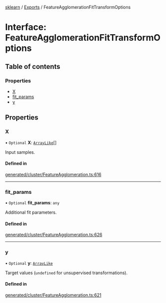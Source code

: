 [sklearn](../readme.md) / [Exports](../modules.md) / FeatureAgglomerationFitTransformOptions

# Interface: FeatureAgglomerationFitTransformOptions

## Table of contents

### Properties

- [X](FeatureAgglomerationFitTransformOptions.md#x)
- [fit\_params](FeatureAgglomerationFitTransformOptions.md#fit_params)
- [y](FeatureAgglomerationFitTransformOptions.md#y)

## Properties

### X

• `Optional` **X**: [`ArrayLike`](../modules.md#arraylike)[]

Input samples.

#### Defined in

[generated/cluster/FeatureAgglomeration.ts:616](https://github.com/transitive-bullshit/scikit-learn-ts/blob/367336a/packages/sklearn/src/generated/cluster/FeatureAgglomeration.ts#L616)

___

### fit\_params

• `Optional` **fit\_params**: `any`

Additional fit parameters.

#### Defined in

[generated/cluster/FeatureAgglomeration.ts:626](https://github.com/transitive-bullshit/scikit-learn-ts/blob/367336a/packages/sklearn/src/generated/cluster/FeatureAgglomeration.ts#L626)

___

### y

• `Optional` **y**: [`ArrayLike`](../modules.md#arraylike)

Target values (`undefined` for unsupervised transformations).

#### Defined in

[generated/cluster/FeatureAgglomeration.ts:621](https://github.com/transitive-bullshit/scikit-learn-ts/blob/367336a/packages/sklearn/src/generated/cluster/FeatureAgglomeration.ts#L621)
